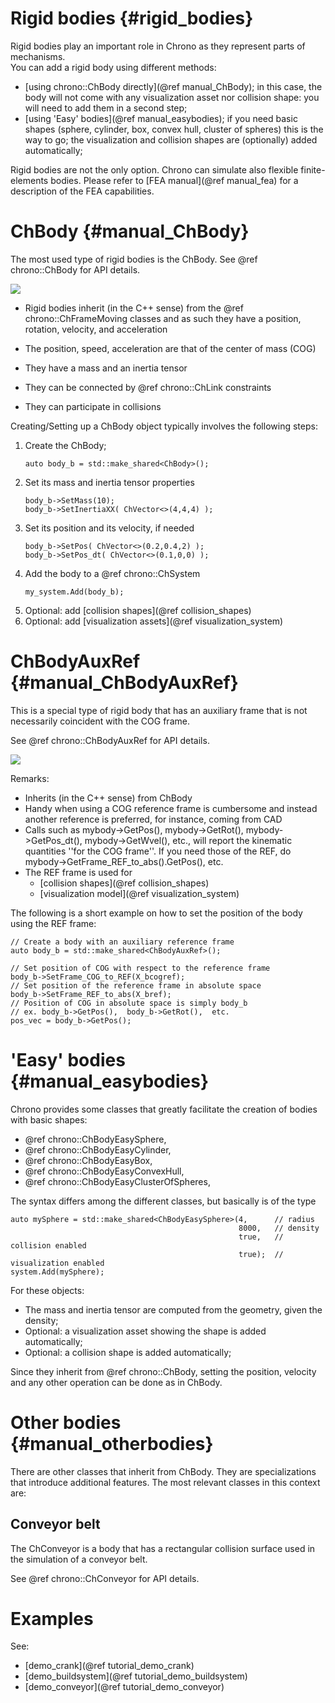 ﻿
Rigid bodies      {#rigid_bodies}
============

Rigid bodies play an important role in Chrono as they represent parts of mechanisms.  
You can add a rigid body using different methods:
 - [using chrono::ChBody directly](@ref manual_ChBody); in this case, the body will not come with any visualization asset nor collision shape: you will need to add them in a second step;
 - [using 'Easy' bodies](@ref manual_easybodies); if you need basic shapes (sphere, cylinder, box, convex hull, cluster of spheres) this is the way to go; the visualization and collision shapes are (optionally) added automatically;

Rigid bodies are not the only option. Chrono can simulate also flexible finite-elements bodies. Please refer to [FEA manual](@ref manual_fea) for a description of the FEA capabilities.

# ChBody   {#manual_ChBody}


The most used type of rigid bodies is the ChBody.
See @ref chrono::ChBody for API details.

![](http://www.projectchrono.org/assets/manual/pic_ChBody.png)

- Rigid bodies inherit (in the C++ sense) from the @ref chrono::ChFrameMoving classes and as such they have a position, rotation, velocity, and acceleration

- The position, speed, acceleration are that of the center of mass (COG) 

- They have a mass and an inertia tensor

- They can be connected by @ref chrono::ChLink constraints

- They can participate in collisions


Creating/Setting up a ChBody object typically involves the following steps:

1. Create the ChBody; 
   ~~~{.cpp}
   auto body_b = std::make_shared<ChBody>();
   ~~~
2. Set its mass and inertia tensor properties
   ~~~{.cpp}
   body_b->SetMass(10);
   body_b->SetInertiaXX( ChVector<>(4,4,4) );
   ~~~
3. Set its position and its velocity, if needed
   ~~~{.cpp}
   body_b->SetPos( ChVector<>(0.2,0.4,2) );
   body_b->SetPos_dt( ChVector<>(0.1,0,0) );
   ~~~
4. Add the body to a @ref chrono::ChSystem
   ~~~{.cpp}
   my_system.Add(body_b);
   ~~~
5. Optional: add [collision shapes](@ref collision_shapes)
6. Optional: add [visualization assets](@ref visualization_system)

# ChBodyAuxRef   {#manual_ChBodyAuxRef}

This is a special type of rigid body that has an auxiliary 
frame that is not necessarily coincident with the COG frame.

See @ref chrono::ChBodyAuxRef for API details.
 
![](http://www.projectchrono.org/assets/manual/pic_ChBodyAuxRef.png)

Remarks:
- Inherits (in the C++ sense) from ChBody
- Handy when using a COG reference frame is cumbersome and instead another reference is preferred, for instance, coming from CAD
- Calls such as mybody->GetPos(), mybody->GetRot(), mybody->GetPos_dt(), mybody->GetWvel(), etc., will report the kinematic quantities ''for the COG frame''. If you need those of the REF, do mybody->GetFrame_REF_to_abs().GetPos(), etc.
- The REF frame is used for
  - [collision shapes](@ref collision_shapes)
  - [visualization model](@ref visualization_system)

The following is a short example on how to set the position 
of the body using the REF frame:

~~~{.cpp}
// Create a body with an auxiliary reference frame
auto body_b = std::make_shared<ChBodyAuxRef>();

// Set position of COG with respect to the reference frame
body_b->SetFrame_COG_to_REF(X_bcogref);
// Set position of the reference frame in absolute space
body_b->SetFrame_REF_to_abs(X_bref);
// Position of COG in absolute space is simply body_b
// ex. body_b->GetPos(),  body_b->GetRot(),  etc.
pos_vec = body_b->GetPos();
~~~

# 'Easy' bodies   {#manual_easybodies}
Chrono provides some classes that greatly facilitate the creation of bodies with basic shapes:

- @ref chrono::ChBodyEasySphere,
- @ref chrono::ChBodyEasyCylinder,
- @ref chrono::ChBodyEasyBox,
- @ref chrono::ChBodyEasyConvexHull,
- @ref chrono::ChBodyEasyClusterOfSpheres,

The syntax differs among the different classes, but basically is of the type

~~~{.cpp}
auto mySphere = std::make_shared<ChBodyEasySphere>(4,      // radius
                                                   8000,   // density
                                                   true,   // collision enabled
                                                   true);  // visualization enabled
system.Add(mySphere);
~~~

For these objects:

- The mass and inertia tensor are computed from the geometry, given the density;
- Optional: a visualization asset showing the shape is added automatically;
- Optional: a collision shape is added automatically;
  
Since they inherit from @ref chrono::ChBody, setting the position, velocity and any other operation can be done as in ChBody.


# Other bodies   {#manual_otherbodies}

There are other classes that inherit from ChBody. They are specializations 
that introduce additional features. The most relevant classes in this context are:


## Conveyor belt   

The ChConveyor is a body that has a rectangular collision surface 
used in the simulation of a conveyor belt.

See @ref chrono::ChConveyor for API details.

# Examples
See:
- [demo_crank](@ref tutorial_demo_crank)
- [demo_buildsystem](@ref tutorial_demo_buildsystem)
- [demo_conveyor](@ref tutorial_demo_conveyor)
